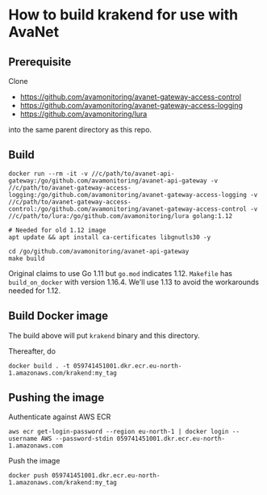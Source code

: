 # How to build krakend for use with AvaNet

## Prerequisite

Clone 
* https://github.com/avamonitoring/avanet-gateway-access-control
* https://github.com/avamonitoring/avanet-gateway-access-logging
* https://github.com/avamonitoring/lura

into the same parent directory as this repo.

## Build

```
docker run --rm -it -v //c/path/to/avanet-api-gateway:/go/github.com/avamonitoring/avanet-api-gateway -v //c/path/to/avanet-gateway-access-logging:/go/github.com/avamonitoring/avanet-gateway-access-logging -v //c/path/to/avanet-gateway-access-control:/go/github.com/avamonitoring/avanet-gateway-access-control -v //c/path/to/lura:/go/github.com/avamonitoring/lura golang:1.12

# Needed for old 1.12 image
apt update && apt install ca-certificates libgnutls30 -y

cd /go/github.com/avamonitoring/avanet-api-gateway
make build
```

Original claims to use Go 1.11 but `go.mod` indicates 1.12.
`Makefile` has `build_on_docker` with version 1.16.4.
We'll use 1.13 to avoid the workarounds needed for 1.12.

## Build Docker image

The build above will put `krakend` binary and this directory.

Thereafter, do
```
docker build . -t 059741451001.dkr.ecr.eu-north-1.amazonaws.com/krakend:my_tag
```

## Pushing the image

Authenticate against AWS ECR
```
aws ecr get-login-password --region eu-north-1 | docker login --username AWS --password-stdin 059741451001.dkr.ecr.eu-north-1.amazonaws.com
```

Push the image
```
docker push 059741451001.dkr.ecr.eu-north-1.amazonaws.com/krakend:my_tag
```
